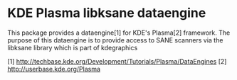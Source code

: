 KDE Plasma libksane dataengine
==============================

This package provides a dataengine[1] for KDE's Plasma[2] framework.
The purpose of this dataengine is to provide access to SANE scanners via the libksane library which
is part of kdegraphics

[1] http://techbase.kde.org/Development/Tutorials/Plasma/DataEngines
[2] http://userbase.kde.org/Plasma
